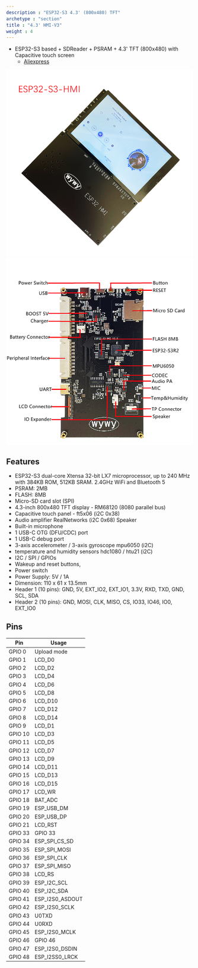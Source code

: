 ```yaml
---
description : "ESP32-S3 4.3' (800x480) TFT"
archetype : "section"
title : "4.3' HMI-V3"
weight : 4
---
```


* ESP32-S3 based + SDReader + PSRAM + 4.3' TFT (800x480) with Capacitive touch screen
  * [Aliexpress](https://www.aliexpress.com/item/1005003814428825.html)

![image](front.png?width=400px)
![image](back.png?width=400px)


## Features
* ESP32-S3 dual-core Xtensa 32-bit LX7 microprocessor, up to 240 MHz with 384KB ROM, 512KB SRAM. 2.4GHz WiFi and Bluetooth 5
* PSRAM: 2MB     
* FLASH: 8MB
* Micro-SD card slot (SPI)
* 4.3-inch 800x480 TFT display - RM68120 (8080 parallel bus)  
* Capacitive touch panel - ft5x06 (i2C 0x38)
* Audio amplifier RealNetworks (i2C 0x68) Speaker
* Built-in microphone   
* 1 USB-C OTG (DFU/CDC) port
* 1 USB-C debug port
* 3-axis accelerometer /  3-axis gyroscope mpu6050 (i2C)
* temperature and humidity sensors hdc1080 / htu21 (i2C)
* I2C / SPI / GPIOs
* Wakeup and reset buttons, 
* Power switch
* Power Supply: 5V / 1A
* Dimension: 110 x 61 x 13.5mm   
* Header 1 (10 pins): GND, 5V, EXT_IO2, EXT_IO1, 3.3V, RXD, TXD, GND, SCL, SDA
* Header 2 (10 pins): GND, MOSI, CLK, MISO, CS, IO33, IO46, IO0, EXT_IO0

## Pins 
Pin | Usage 
----|-----
GPIO 0 | Upload mode  
GPIO 1 | LCD_D0 
GPIO 2 | LCD_D2  
GPIO 3 | LCD_D4
GPIO 4 | LCD_D6 
GPIO 5 | LCD_D8
GPIO 6 | LCD_D10
GPIO 7 | LCD_D12 
GPIO 8 | LCD_D14 
GPIO 9 | LCD_D1
GPIO 10 | LCD_D3
GPIO 11 | LCD_D5
GPIO 12 | LCD_D7
GPIO 13 | LCD_D9
GPIO 14 | LCD_D11
GPIO 15 | LCD_D13
GPIO 16 | LCD_D15
GPIO 17 | LCD_WR
GPIO 18 | BAT_ADC
GPIO 19 | ESP_USB_DM
GPIO 20 | ESP_USB_DP
GPIO 21 | LCD_RST
GPIO 33 | GPIO 33
GPIO 34 | ESP_SPI_CS_SD
GPIO 35 | ESP_SPI_MOSI
GPIO 36 | ESP_SPI_CLK
GPIO 37 | ESP_SPI_MISO
GPIO 38 | LCD_RS 
GPIO 39 | ESP_I2C_SCL
GPIO 40 | ESP_I2C_SDA
GPIO 41 | ESP_I2S0_ASDOUT
GPIO 42 | ESP_I2S0_SCLK
GPIO 43 | U0TXD
GPIO 44 | U0RXD
GPIO 45 | ESP_I2S0_MCLK
GPIO 46 | GPIO 46
GPIO 47 | ESP_I2S0_DSDIN
GPIO 48 | ESP_I2SS0_LRCK
